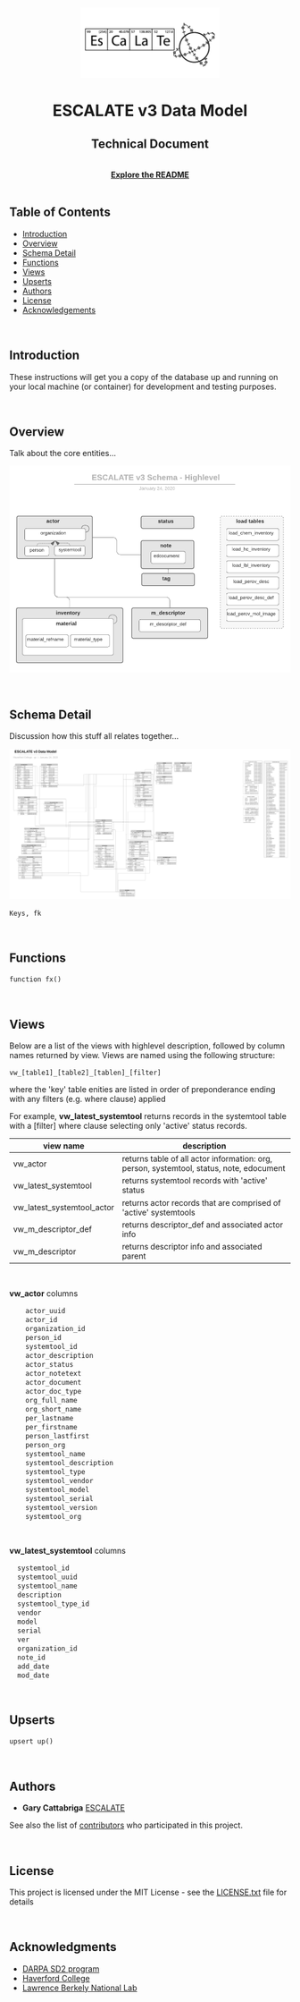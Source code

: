 <!-- ESCALATE v3 Data Model -->
<!--
Author: Gary Cattabriga
Date: 01.29.2020
*** I'm using markdown "reference style" links for readability.
*** Reference links are enclosed in brackets [ ] instead of parentheses 
*** See the bottom of this document for the declaration of the reference variables
*** for contributors-url, forks-url, etc. This is an optional, concise syntax you may use.
*** https://www.markdownguide.org/basic-syntax/#reference-style-links
*** used some nice shields from this site:
*** https://shields.io/category/platform-support
-->
<!-- PROJECT LOGO -->
<br />
<p align="center">
  <a href="https://github.com/darkreactions/ESCALATE">
    <img src="images/Escalate_B-04.png" alt="Logo" width="250 height="100">
  </a>
  <h1 align="center">ESCALATE v3 Data Model</h1>
   <h2 align="center">Technical Document</h2> 
   <p align="center">
    <br />
    <a href="https://github.com/darkreactions/ESCALATE/tree/master/data_model"><strong>Explore the README</strong></a>
    <br />
    <br />
  </p>
</p>

<!-- **************** Table of Contents **************** -->
## Table of Contents

* [Introduction](#introduction)
* [Overview](#overview)
* [Schema Detail](#schemadetail)
* [Functions](#functions)
* [Views](#views)
* [Upserts](#upserts)
* [Authors](#authors)
* [License](#license)
* [Acknowledgements](#acknowledgements)

<br/>

<!-- ******************* Introduction ****************** -->
<a name="introduction"></a>
## Introduction

These instructions will get you a copy of the database up and running on your local machine (or container) for development and testing purposes. 

<br/>


<!-- ******************* Overview ****************** -->
<a name="overview"></a>
## Overview
Talk about the core entities...

[![Schema Highlevel][schema-highlevel]](https://github.com/darkreactions/ESCALATE/blob/master/data_model/erd_diagrams/escalatev3_schema_highlevel.png)

<br/>

<!-- ******************* Schema Detail ****************** -->
<a name="schemadetail"></a>
## Schema Detail
Discussion how this stuff all relates together...

[![Schema Detail][schema-detail]](https://github.com/darkreactions/ESCALATE/blob/master/data_model/erd_diagrams/escalate_erd_physicalmodel.pdf)

```
Keys, fk 
```


<br/>

<!-- ******************* Functions ****************** -->
<a name="functions"></a>
## Functions
```
function fx() 
```

<br/>

<!-- ******************* Views ****************** -->
<a name="views"></a>
## Views
Below are a list of the views with highlevel description, followed by column names returned by view. Views are named using the following structure: 

```
vw_[table1]_[table2]_[tablen]_[filter]
```
where the 'key' table enities are listed in order of preponderance ending with any filters (e.g. where clause) applied

For example, __vw\_latest\_systemtool__ returns records in the systemtool table with a [filter] where clause selecting only 'active' status records. 


| view name| description|
| -------- |----------|
| vw\_actor| returns table of all actor information: org, person, systemtool, status, note, edocument|
| vw\_latest\_systemtool| returns systemtool records with 'active' status  |
| vw\_latest\_systemtool\_actor| returns actor records that are comprised of 'active' systemtools |
| vw\_m\_descriptor\_def| returns descriptor_def and associated actor info |
| vw\_m\_descriptor| returns descriptor info and associated parent |

<br/>

__vw_actor__ columns

```
	actor_uuid
	actor_id
	organization_id
	person_id
	systemtool_id
	actor_description
	actor_status
	actor_notetext
	actor_document
	actor_doc_type
	org_full_name
	org_short_name
	per_lastname
	per_firstname
	person_lastfirst
	person_org
	systemtool_name
	systemtool_description
	systemtool_type
	systemtool_vendor
	systemtool_model
	systemtool_serial
	systemtool_version
	systemtool_org 
```
<br/>

**vw\_latest_systemtool** columns

```
  systemtool_id
  systemtool_uuid
  systemtool_name
  description
  systemtool_type_id
  vendor
  model
  serial
  ver
  organization_id
  note_id
  add_date
  mod_date
```

<br/>

<!-- ******************* Upserts ****************** -->
<a name="upserts"></a>
## Upserts
```
upsert up() 
```

<br/>

<!-- ******************* Authors ****************** -->
<a name="authors"></a>
## Authors

* **Gary Cattabriga** [ESCALATE](https://github.com/gcatabr1)

See also the list of [contributors](https://github.com/darkreactions/ESCALATE/graphs/contributors) who participated in this project.

<br/>

<!-- ******************* License ****************** -->
<a name="license"></a>
## License

This project is licensed under the MIT License - see the [LICENSE.txt](LICENSE.txt) file for details

<br/>


<!-- ******************* Ackowledgements ****************** -->
<a name="acknowledgements"></a>
## Acknowledgments
* [DARPA SD2 program](https://www.darpa.mil/program/synergistic-discovery-and-design)
* [Haverford College](https://www.haverford.edu)
* [Lawrence Berkely National Lab](https://www.lbl.gov)



<!-- MARKDOWN LINKS & IMAGES -->
[postgresqlinstall-url]: https://www.postgresql.org/download/
[postgresql-logo]: images/postgresql_logo.png
[dockerinstall-url]: https://docs.docker.com/install/
[docker-logo]: images/docker_logo.png
[pgadmininstall-url]: https://www.pgadmin.org/download/
[pgadmin-logo]: images/pgadmin_logo.png
[schema-highlevel]: erd_diagrams/escalatev3_schema_highlevel.png
[schema-detail]: erd_diagrams/escalate_erd_physicalmodel.png
